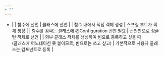 ```yaml
---
- ""
---
```

- |
| 함수에 선언 | 클래스에 선언 |
| 함수 내에서 직접 객체 생성 | 스프링 부트가 객체 생성 |
| 함수를 감싸는 클래스에 @Configuration 선언 필요 | 선언만으로 싱글턴 객체로 선언 |
| 외부 클래스 객체를 생성하여 빈으로 등록하고 싶을 때<br>(클래스에 어노테이션 못 붙이므로, 빈으로는 쓰고 싶고) | 기본적으로 사용자 클래스는 컴포넌트로 등록 |